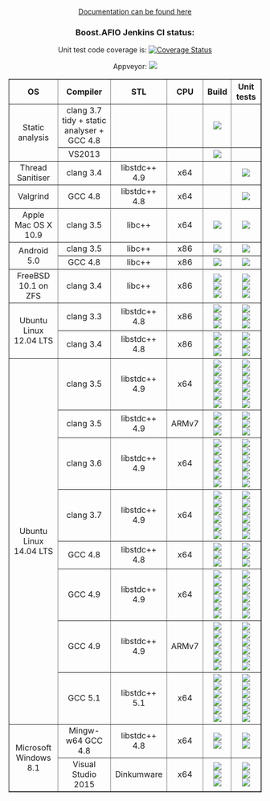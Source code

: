 <p align="center">
<a href="http://boostgsoc13.github.io/boost.afio/">Documentation can be found here</a>
</p>
<h3 align="center">
Boost.AFIO Jenkins CI status:
</h3>
<p align="center">Unit test code coverage is: <a href='https://coveralls.io/r/BoostGSoC13/boost.afio'><img src='https://coveralls.io/repos/BoostGSoC13/boost.afio/badge.png' alt='Coverage Status' /></a></p>
<p align="center">Appveyor: <a href='https://ci.appveyor.com/project/ned14/boost-afio'><img src='https://ci.appveyor.com/api/projects/status/f89cv89kj8c2nmvb/branch/master'/></a></p>

<center>
<table border="1" cellpadding="2">
<tr><th>OS</th><th>Compiler</th><th>STL</th><th>CPU</th><th>Build</th><th>Unit tests</th></tr>

<!-- static analysis clang -->
<tr align="center"><td rowspan="2">Static analysis</td><td>clang 3.7 tidy + static analyser + GCC 4.8</td><td></td><td></td><td>
<div><a href='https://ci.nedprod.com/job/Boost.AFIO%20Static%20Analysis%20clang/'><img src='https://ci.nedprod.com/buildStatus/icon?job=Boost.AFIO%20Static%20Analysis%20clang' /></a></div></td><td></td>
</tr>

<!-- static analysis MSVC -->
<tr align="center"><td>VS2013</td><td></td><td></td><td>
<div><a href='https://ci.nedprod.com/job/Boost.AFIO%20Static%20Analysis%20MSVC/'><img src='https://ci.nedprod.com/buildStatus/icon?job=Boost.AFIO%20Static%20Analysis%20MSVC' /></a></div></td><td></td>
</tr>

<!-- sanitiser -->
<tr align="center"><td>Thread Sanitiser</td><td>clang 3.4</td><td>libstdc++ 4.9</td><td>x64</td><td></td><td>
<div><a href='https://ci.nedprod.com/job/Boost.AFIO%20Sanitise%20Linux%20clang%203.4/'><img src='https://ci.nedprod.com/buildStatus/icon?job=Boost.AFIO%20Sanitise%20Linux%20clang%203.4' /></a></div></td>
</tr>

<!-- valgrind -->
<tr align="center"><td>Valgrind</td><td>GCC 4.8</td><td>libstdc++ 4.8</td><td>x64</td><td></td><td>
<div><a href='https://ci.nedprod.com/job/Boost.AFIO%20Valgrind%20Linux%20GCC%204.8/'><img src='https://ci.nedprod.com/buildStatus/icon?job=Boost.AFIO%20Valgrind%20Linux%20GCC%204.8' /></a></div></td>
</tr>

<!-- sep -->
<tr></tr>

<!-- os x -->
<tr align="center"><td>Apple Mac OS X 10.9</td><td>clang 3.5</td><td>libc++</td><td>x64</td><td>
<div><a href="https://travis-ci.org/BoostGSoC13/boost.afio"><img valign="middle" src="https://travis-ci.org/BoostGSoC13/boost.afio.png?branch=master"/></a></div></td><td>
<div><a href="https://travis-ci.org/BoostGSoC13/boost.afio"><img valign="middle" src="https://travis-ci.org/BoostGSoC13/boost.afio.png?branch=master"/></a></div></td>
</tr>

<tr align="center"><td rowspan="2">Android 5.0</td><td>clang 3.5</td><td>libc++</td><td>x86</td><td>
  <div><a href="https://ci.nedprod.com/job/Boost.AFIO%20Build/CPPSTD=c++11,CXX=g++-4.8,LINKTYPE=standalone,label=android-ndk/"><img src="https://ci.nedprod.com/job/Boost.AFIO%20Build/CPPSTD=c++11,CXX=g++-4.8,LINKTYPE=standalone,label=android-ndk/badge/icon" /></a></div>
</td><td>
  <div><a href="https://ci.nedprod.com/job/Boost.AFIO%20Test/CPPSTD=c++11,CXX=g++-4.8,LINKTYPE=standalone,label=android-ndk/"><img src="https://ci.nedprod.com/job/Boost.AFIO%20Test/CPPSTD=c++11,CXX=g++-4.8,LINKTYPE=standalone,label=android-ndk/badge/icon" /></a></div>
</td></tr>
<tr align="center"><td>GCC 4.8</td><td>libc++</td><td>x86</td><td>
  <div><a href="https://ci.nedprod.com/job/Boost.AFIO%20Build/CPPSTD=c++11,CXX=g++-4.8,LINKTYPE=standalone,label=android-ndk/"><img src="https://ci.nedprod.com/job/Boost.AFIO%20Build/CPPSTD=c++11,CXX=g++-4.8,LINKTYPE=standalone,label=android-ndk/badge/icon" /></a></div>
</td><td>
  <div><a href="https://ci.nedprod.com/job/Boost.AFIO%20Test/CPPSTD=c++11,CXX=g++-4.8,LINKTYPE=standalone,label=android-ndk/"><img src="https://ci.nedprod.com/job/Boost.AFIO%20Test/CPPSTD=c++11,CXX=g++-4.8,LINKTYPE=standalone,label=android-ndk/badge/icon" /></a></div>
</td></tr>
<tr align="center"><td rowspan="1">FreeBSD 10.1 on ZFS</td><td>clang 3.4</td><td>libc++</td><td>x86</td><td>
  <div><a href="https://ci.nedprod.com/job/Boost.AFIO%20Build/CPPSTD=c++11,CXX=clang++-3.3,LINKTYPE=static,label=freebsd10-clang3.3/"><img src="https://ci.nedprod.com/job/Boost.AFIO%20Build/CPPSTD=c++11,CXX=clang++-3.3,LINKTYPE=static,label=freebsd10-clang3.3/badge/icon" /></a></div>
  <div><a href="https://ci.nedprod.com/job/Boost.AFIO%20Build/CPPSTD=c++11,CXX=clang++-3.3,LINKTYPE=shared,label=freebsd10-clang3.3/"><img src="https://ci.nedprod.com/job/Boost.AFIO%20Build/CPPSTD=c++11,CXX=clang++-3.3,LINKTYPE=shared,label=freebsd10-clang3.3/badge/icon" /></a></div>
  <div><a href="https://ci.nedprod.com/job/Boost.AFIO%20Build/CPPSTD=c++11,CXX=clang++-3.3,LINKTYPE=standalone,label=freebsd10-clang3.3/"><img src="https://ci.nedprod.com/job/Boost.AFIO%20Build/CPPSTD=c++11,CXX=clang++-3.3,LINKTYPE=standalone,label=freebsd10-clang3.3/badge/icon" /></a></div>
</td><td>
  <div><a href="https://ci.nedprod.com/job/Boost.AFIO%20Test/CPPSTD=c++11,CXX=clang++-3.3,LINKTYPE=static,label=freebsd10-clang3.3/"><img src="https://ci.nedprod.com/job/Boost.AFIO%20Test/CPPSTD=c++11,CXX=clang++-3.3,LINKTYPE=static,label=freebsd10-clang3.3/badge/icon" /></a></div>
  <div><a href="https://ci.nedprod.com/job/Boost.AFIO%20Test/CPPSTD=c++11,CXX=clang++-3.3,LINKTYPE=shared,label=freebsd10-clang3.3/"><img src="https://ci.nedprod.com/job/Boost.AFIO%20Test/CPPSTD=c++11,CXX=clang++-3.3,LINKTYPE=shared,label=freebsd10-clang3.3/badge/icon" /></a></div>
  <div><a href="https://ci.nedprod.com/job/Boost.AFIO%20Test/CPPSTD=c++11,CXX=clang++-3.3,LINKTYPE=standalone,label=freebsd10-clang3.3/"><img src="https://ci.nedprod.com/job/Boost.AFIO%20Test/CPPSTD=c++11,CXX=clang++-3.3,LINKTYPE=standalone,label=freebsd10-clang3.3/badge/icon" /></a></div>
</td></tr>
<tr align="center"><td rowspan="2">Ubuntu Linux 12.04 LTS</td><td>clang 3.3</td><td>libstdc++ 4.8</td><td>x86</td><td>
  <div><a href="https://ci.nedprod.com/job/Boost.AFIO%20Build/CPPSTD=c++11,CXX=clang++-3.3,LINKTYPE=static,label=linux-gcc-clang/"><img src="https://ci.nedprod.com/job/Boost.AFIO%20Build/CPPSTD=c++11,CXX=clang++-3.3,LINKTYPE=static,label=linux-gcc-clang/badge/icon" /></a></div>
  <div><a href="https://ci.nedprod.com/job/Boost.AFIO%20Build/CPPSTD=c++11,CXX=clang++-3.3,LINKTYPE=shared,label=linux-gcc-clang/"><img src="https://ci.nedprod.com/job/Boost.AFIO%20Build/CPPSTD=c++11,CXX=clang++-3.3,LINKTYPE=shared,label=linux-gcc-clang/badge/icon" /></a></div>
  <div><a href="https://ci.nedprod.com/job/Boost.AFIO%20Build/CPPSTD=c++11,CXX=clang++-3.3,LINKTYPE=standalone,label=linux-gcc-clang/"><img src="https://ci.nedprod.com/job/Boost.AFIO%20Build/CPPSTD=c++11,CXX=clang++-3.3,LINKTYPE=standalone,label=linux-gcc-clang/badge/icon" /></a></div>
</td><td>
  <div><a href="https://ci.nedprod.com/job/Boost.AFIO%20Test/CPPSTD=c++11,CXX=clang++-3.3,LINKTYPE=static,label=linux-gcc-clang/"><img src="https://ci.nedprod.com/job/Boost.AFIO%20Test/CPPSTD=c++11,CXX=clang++-3.3,LINKTYPE=static,label=linux-gcc-clang/badge/icon" /></a></div>
  <div><a href="https://ci.nedprod.com/job/Boost.AFIO%20Test/CPPSTD=c++11,CXX=clang++-3.3,LINKTYPE=shared,label=linux-gcc-clang/"><img src="https://ci.nedprod.com/job/Boost.AFIO%20Test/CPPSTD=c++11,CXX=clang++-3.3,LINKTYPE=shared,label=linux-gcc-clang/badge/icon" /></a></div>
  <div><a href="https://ci.nedprod.com/job/Boost.AFIO%20Test/CPPSTD=c++11,CXX=clang++-3.3,LINKTYPE=standalone,label=linux-gcc-clang/"><img src="https://ci.nedprod.com/job/Boost.AFIO%20Test/CPPSTD=c++11,CXX=clang++-3.3,LINKTYPE=standalone,label=linux-gcc-clang/badge/icon" /></a></div>
</td></tr>
<tr align="center"><td>clang 3.4</td><td>libstdc++ 4.8</td><td>x86</td><td>
  <div><a href="https://ci.nedprod.com/job/Boost.AFIO%20Build/CPPSTD=c++11,CXX=clang++-3.4,LINKTYPE=static,label=linux-gcc-clang/"><img src="https://ci.nedprod.com/job/Boost.AFIO%20Build/CPPSTD=c++11,CXX=clang++-3.4,LINKTYPE=static,label=linux-gcc-clang/badge/icon" /></a></div>
  <div><a href="https://ci.nedprod.com/job/Boost.AFIO%20Build/CPPSTD=c++11,CXX=clang++-3.4,LINKTYPE=shared,label=linux-gcc-clang/"><img src="https://ci.nedprod.com/job/Boost.AFIO%20Build/CPPSTD=c++11,CXX=clang++-3.4,LINKTYPE=shared,label=linux-gcc-clang/badge/icon" /></a></div>
  <div><a href="https://ci.nedprod.com/job/Boost.AFIO%20Build/CPPSTD=c++11,CXX=clang++-3.4,LINKTYPE=standalone,label=linux-gcc-clang/"><img src="https://ci.nedprod.com/job/Boost.AFIO%20Build/CPPSTD=c++11,CXX=clang++-3.4,LINKTYPE=standalone,label=linux-gcc-clang/badge/icon" /></a></div>
</td><td>
  <div><a href="https://ci.nedprod.com/job/Boost.AFIO%20Test/CPPSTD=c++11,CXX=clang++-3.4,LINKTYPE=static,label=linux-gcc-clang/"><img src="https://ci.nedprod.com/job/Boost.AFIO%20Test/CPPSTD=c++11,CXX=clang++-3.4,LINKTYPE=static,label=linux-gcc-clang/badge/icon" /></a></div>
  <div><a href="https://ci.nedprod.com/job/Boost.AFIO%20Test/CPPSTD=c++11,CXX=clang++-3.4,LINKTYPE=shared,label=linux-gcc-clang/"><img src="https://ci.nedprod.com/job/Boost.AFIO%20Test/CPPSTD=c++11,CXX=clang++-3.4,LINKTYPE=shared,label=linux-gcc-clang/badge/icon" /></a></div>
  <div><a href="https://ci.nedprod.com/job/Boost.AFIO%20Test/CPPSTD=c++11,CXX=clang++-3.4,LINKTYPE=standalone,label=linux-gcc-clang/"><img src="https://ci.nedprod.com/job/Boost.AFIO%20Test/CPPSTD=c++11,CXX=clang++-3.4,LINKTYPE=standalone,label=linux-gcc-clang/badge/icon" /></a></div>
</td></tr>
<tr align="center"><td rowspan="8">Ubuntu Linux 14.04 LTS</td><td>clang 3.5</td><td>libstdc++ 4.9</td><td>x64</td><td>
  <div><a href="https://ci.nedprod.com/job/Boost.AFIO%20Build/CPPSTD=c++11,CXX=clang++-3.5,LINKTYPE=static,label=linux64-gcc-clang/"><img src="https://ci.nedprod.com/job/Boost.AFIO%20Build/CPPSTD=c++11,CXX=clang++-3.5,LINKTYPE=static,label=linux64-gcc-clang/badge/icon" /></a></div>
  <div><a href="https://ci.nedprod.com/job/Boost.AFIO%20Build/CPPSTD=c++11,CXX=clang++-3.5,LINKTYPE=shared,label=linux64-gcc-clang/"><img src="https://ci.nedprod.com/job/Boost.AFIO%20Build/CPPSTD=c++11,CXX=clang++-3.5,LINKTYPE=shared,label=linux64-gcc-clang/badge/icon" /></a></div>
  <div><a href="https://ci.nedprod.com/job/Boost.AFIO%20Build/CPPSTD=c++11,CXX=clang++-3.5,LINKTYPE=standalone,label=linux64-gcc-clang/"><img src="https://ci.nedprod.com/job/Boost.AFIO%20Build/CPPSTD=c++11,CXX=clang++-3.5,LINKTYPE=standalone,label=linux64-gcc-clang/badge/icon" /></a></div>
  <div><a href="https://ci.nedprod.com/job/Boost.AFIO%20Build/CPPSTD=c++14,CXX=clang++-3.5,LINKTYPE=static,label=linux64-gcc-clang/"><img src="https://ci.nedprod.com/job/Boost.AFIO%20Build/CPPSTD=c++14,CXX=clang++-3.5,LINKTYPE=static,label=linux64-gcc-clang/badge/icon" /></a></div>
  <div><a href="https://ci.nedprod.com/job/Boost.AFIO%20Build/CPPSTD=c++14,CXX=clang++-3.5,LINKTYPE=shared,label=linux64-gcc-clang/"><img src="https://ci.nedprod.com/job/Boost.AFIO%20Build/CPPSTD=c++14,CXX=clang++-3.5,LINKTYPE=shared,label=linux64-gcc-clang/badge/icon" /></a></div>
  <div><a href="https://ci.nedprod.com/job/Boost.AFIO%20Build/CPPSTD=c++14,CXX=clang++-3.5,LINKTYPE=standalone,label=linux64-gcc-clang/"><img src="https://ci.nedprod.com/job/Boost.AFIO%20Build/CPPSTD=c++14,CXX=clang++-3.5,LINKTYPE=standalone,label=linux64-gcc-clang/badge/icon" /></a></div>
</td><td>
  <div><a href="https://ci.nedprod.com/job/Boost.AFIO%20Test/CPPSTD=c++11,CXX=clang++-3.5,LINKTYPE=static,label=linux64-gcc-clang/"><img src="https://ci.nedprod.com/job/Boost.AFIO%20Test/CPPSTD=c++11,CXX=clang++-3.5,LINKTYPE=static,label=linux64-gcc-clang/badge/icon" /></a></div>
  <div><a href="https://ci.nedprod.com/job/Boost.AFIO%20Test/CPPSTD=c++11,CXX=clang++-3.5,LINKTYPE=shared,label=linux64-gcc-clang/"><img src="https://ci.nedprod.com/job/Boost.AFIO%20Test/CPPSTD=c++11,CXX=clang++-3.5,LINKTYPE=shared,label=linux64-gcc-clang/badge/icon" /></a></div>
  <div><a href="https://ci.nedprod.com/job/Boost.AFIO%20Test/CPPSTD=c++11,CXX=clang++-3.5,LINKTYPE=standalone,label=linux64-gcc-clang/"><img src="https://ci.nedprod.com/job/Boost.AFIO%20Test/CPPSTD=c++11,CXX=clang++-3.5,LINKTYPE=standalone,label=linux64-gcc-clang/badge/icon" /></a></div>
  <div><a href="https://ci.nedprod.com/job/Boost.AFIO%20Test/CPPSTD=c++14,CXX=clang++-3.5,LINKTYPE=static,label=linux64-gcc-clang/"><img src="https://ci.nedprod.com/job/Boost.AFIO%20Test/CPPSTD=c++14,CXX=clang++-3.5,LINKTYPE=static,label=linux64-gcc-clang/badge/icon" /></a></div>
  <div><a href="https://ci.nedprod.com/job/Boost.AFIO%20Test/CPPSTD=c++14,CXX=clang++-3.5,LINKTYPE=shared,label=linux64-gcc-clang/"><img src="https://ci.nedprod.com/job/Boost.AFIO%20Test/CPPSTD=c++14,CXX=clang++-3.5,LINKTYPE=shared,label=linux64-gcc-clang/badge/icon" /></a></div>
  <div><a href="https://ci.nedprod.com/job/Boost.AFIO%20Test/CPPSTD=c++14,CXX=clang++-3.5,LINKTYPE=standalone,label=linux64-gcc-clang/"><img src="https://ci.nedprod.com/job/Boost.AFIO%20Test/CPPSTD=c++14,CXX=clang++-3.5,LINKTYPE=standalone,label=linux64-gcc-clang/badge/icon" /></a></div>
</td></tr>
<tr align="center"><td>clang 3.5</td><td>libstdc++ 4.9</td><td>ARMv7</td><td>
  <div><a href="https://ci.nedprod.com/job/Boost.AFIO%20Build/CPPSTD=c++11,CXX=clang++-3.5,LINKTYPE=static,label=arm-gcc-clang/"><img src="https://ci.nedprod.com/job/Boost.AFIO%20Build/CPPSTD=c++11,CXX=clang++-3.5,LINKTYPE=static,label=arm-gcc-clang/badge/icon" /></a></div>
  <div><a href="https://ci.nedprod.com/job/Boost.AFIO%20Build/CPPSTD=c++11,CXX=clang++-3.5,LINKTYPE=shared,label=arm-gcc-clang/"><img src="https://ci.nedprod.com/job/Boost.AFIO%20Build/CPPSTD=c++11,CXX=clang++-3.5,LINKTYPE=shared,label=arm-gcc-clang/badge/icon" /></a></div>
  <div><a href="https://ci.nedprod.com/job/Boost.AFIO%20Build/CPPSTD=c++11,CXX=clang++-3.5,LINKTYPE=standalone,label=arm-gcc-clang/"><img src="https://ci.nedprod.com/job/Boost.AFIO%20Build/CPPSTD=c++11,CXX=clang++-3.5,LINKTYPE=standalone,label=arm-gcc-clang/badge/icon" /></a></div>
</td><td>
  <div><a href="https://ci.nedprod.com/job/Boost.AFIO%20Test/CPPSTD=c++11,CXX=clang++-3.5,LINKTYPE=static,label=arm-gcc-clang/"><img src="https://ci.nedprod.com/job/Boost.AFIO%20Test/CPPSTD=c++11,CXX=clang++-3.5,LINKTYPE=static,label=arm-gcc-clang/badge/icon" /></a></div>
  <div><a href="https://ci.nedprod.com/job/Boost.AFIO%20Test/CPPSTD=c++11,CXX=clang++-3.5,LINKTYPE=shared,label=arm-gcc-clang/"><img src="https://ci.nedprod.com/job/Boost.AFIO%20Test/CPPSTD=c++11,CXX=clang++-3.5,LINKTYPE=shared,label=arm-gcc-clang/badge/icon" /></a></div>
  <div><a href="https://ci.nedprod.com/job/Boost.AFIO%20Test/CPPSTD=c++11,CXX=clang++-3.5,LINKTYPE=standalone,label=arm-gcc-clang/"><img src="https://ci.nedprod.com/job/Boost.AFIO%20Test/CPPSTD=c++11,CXX=clang++-3.5,LINKTYPE=standalone,label=arm-gcc-clang/badge/icon" /></a></div>
</td></tr>
<tr align="center"><td>clang 3.6</td><td>libstdc++ 4.9</td><td>x64</td><td>
  <div><a href="https://ci.nedprod.com/job/Boost.AFIO%20Build/CPPSTD=c++11,CXX=clang++-3.6,LINKTYPE=static,label=linux64-gcc-clang/"><img src="https://ci.nedprod.com/job/Boost.AFIO%20Build/CPPSTD=c++11,CXX=clang++-3.6,LINKTYPE=static,label=linux64-gcc-clang/badge/icon" /></a></div>
  <div><a href="https://ci.nedprod.com/job/Boost.AFIO%20Build/CPPSTD=c++11,CXX=clang++-3.6,LINKTYPE=shared,label=linux64-gcc-clang/"><img src="https://ci.nedprod.com/job/Boost.AFIO%20Build/CPPSTD=c++11,CXX=clang++-3.6,LINKTYPE=shared,label=linux64-gcc-clang/badge/icon" /></a></div>
  <div><a href="https://ci.nedprod.com/job/Boost.AFIO%20Build/CPPSTD=c++11,CXX=clang++-3.6,LINKTYPE=standalone,label=linux64-gcc-clang/"><img src="https://ci.nedprod.com/job/Boost.AFIO%20Build/CPPSTD=c++11,CXX=clang++-3.6,LINKTYPE=standalone,label=linux64-gcc-clang/badge/icon" /></a></div>
  <div><a href="https://ci.nedprod.com/job/Boost.AFIO%20Build/CPPSTD=c++14,CXX=clang++-3.6,LINKTYPE=static,label=linux64-gcc-clang/"><img src="https://ci.nedprod.com/job/Boost.AFIO%20Build/CPPSTD=c++14,CXX=clang++-3.6,LINKTYPE=static,label=linux64-gcc-clang/badge/icon" /></a></div>
  <div><a href="https://ci.nedprod.com/job/Boost.AFIO%20Build/CPPSTD=c++14,CXX=clang++-3.6,LINKTYPE=shared,label=linux64-gcc-clang/"><img src="https://ci.nedprod.com/job/Boost.AFIO%20Build/CPPSTD=c++14,CXX=clang++-3.6,LINKTYPE=shared,label=linux64-gcc-clang/badge/icon" /></a></div>
  <div><a href="https://ci.nedprod.com/job/Boost.AFIO%20Build/CPPSTD=c++14,CXX=clang++-3.6,LINKTYPE=standalone,label=linux64-gcc-clang/"><img src="https://ci.nedprod.com/job/Boost.AFIO%20Build/CPPSTD=c++14,CXX=clang++-3.6,LINKTYPE=standalone,label=linux64-gcc-clang/badge/icon" /></a></div>
</td><td>
  <div><a href="https://ci.nedprod.com/job/Boost.AFIO%20Test/CPPSTD=c++11,CXX=clang++-3.6,LINKTYPE=static,label=linux64-gcc-clang/"><img src="https://ci.nedprod.com/job/Boost.AFIO%20Test/CPPSTD=c++11,CXX=clang++-3.6,LINKTYPE=static,label=linux64-gcc-clang/badge/icon" /></a></div>
  <div><a href="https://ci.nedprod.com/job/Boost.AFIO%20Test/CPPSTD=c++11,CXX=clang++-3.6,LINKTYPE=shared,label=linux64-gcc-clang/"><img src="https://ci.nedprod.com/job/Boost.AFIO%20Test/CPPSTD=c++11,CXX=clang++-3.6,LINKTYPE=shared,label=linux64-gcc-clang/badge/icon" /></a></div>
  <div><a href="https://ci.nedprod.com/job/Boost.AFIO%20Test/CPPSTD=c++11,CXX=clang++-3.6,LINKTYPE=standalone,label=linux64-gcc-clang/"><img src="https://ci.nedprod.com/job/Boost.AFIO%20Test/CPPSTD=c++11,CXX=clang++-3.6,LINKTYPE=standalone,label=linux64-gcc-clang/badge/icon" /></a></div>
  <div><a href="https://ci.nedprod.com/job/Boost.AFIO%20Test/CPPSTD=c++14,CXX=clang++-3.6,LINKTYPE=static,label=linux64-gcc-clang/"><img src="https://ci.nedprod.com/job/Boost.AFIO%20Test/CPPSTD=c++14,CXX=clang++-3.6,LINKTYPE=static,label=linux64-gcc-clang/badge/icon" /></a></div>
  <div><a href="https://ci.nedprod.com/job/Boost.AFIO%20Test/CPPSTD=c++14,CXX=clang++-3.6,LINKTYPE=shared,label=linux64-gcc-clang/"><img src="https://ci.nedprod.com/job/Boost.AFIO%20Test/CPPSTD=c++14,CXX=clang++-3.6,LINKTYPE=shared,label=linux64-gcc-clang/badge/icon" /></a></div>
  <div><a href="https://ci.nedprod.com/job/Boost.AFIO%20Test/CPPSTD=c++14,CXX=clang++-3.6,LINKTYPE=standalone,label=linux64-gcc-clang/"><img src="https://ci.nedprod.com/job/Boost.AFIO%20Test/CPPSTD=c++14,CXX=clang++-3.6,LINKTYPE=standalone,label=linux64-gcc-clang/badge/icon" /></a></div>
</td></tr>
<tr align="center"><td>clang 3.7</td><td>libstdc++ 4.9</td><td>x64</td><td>
  <div><a href="https://ci.nedprod.com/job/Boost.AFIO%20Build/CPPSTD=c++11,CXX=clang++-3.7,LINKTYPE=static,label=linux64-gcc-clang/"><img src="https://ci.nedprod.com/job/Boost.AFIO%20Build/CPPSTD=c++11,CXX=clang++-3.7,LINKTYPE=static,label=linux64-gcc-clang/badge/icon" /></a></div>
  <div><a href="https://ci.nedprod.com/job/Boost.AFIO%20Build/CPPSTD=c++11,CXX=clang++-3.7,LINKTYPE=shared,label=linux64-gcc-clang/"><img src="https://ci.nedprod.com/job/Boost.AFIO%20Build/CPPSTD=c++11,CXX=clang++-3.7,LINKTYPE=shared,label=linux64-gcc-clang/badge/icon" /></a></div>
  <div><a href="https://ci.nedprod.com/job/Boost.AFIO%20Build/CPPSTD=c++11,CXX=clang++-3.7,LINKTYPE=standalone,label=linux64-gcc-clang/"><img src="https://ci.nedprod.com/job/Boost.AFIO%20Build/CPPSTD=c++11,CXX=clang++-3.7,LINKTYPE=standalone,label=linux64-gcc-clang/badge/icon" /></a></div>
  <div><a href="https://ci.nedprod.com/job/Boost.AFIO%20Build/CPPSTD=c++14,CXX=clang++-3.7,LINKTYPE=static,label=linux64-gcc-clang/"><img src="https://ci.nedprod.com/job/Boost.AFIO%20Build/CPPSTD=c++14,CXX=clang++-3.7,LINKTYPE=static,label=linux64-gcc-clang/badge/icon" /></a></div>
  <div><a href="https://ci.nedprod.com/job/Boost.AFIO%20Build/CPPSTD=c++14,CXX=clang++-3.7,LINKTYPE=shared,label=linux64-gcc-clang/"><img src="https://ci.nedprod.com/job/Boost.AFIO%20Build/CPPSTD=c++14,CXX=clang++-3.7,LINKTYPE=shared,label=linux64-gcc-clang/badge/icon" /></a></div>
  <div><a href="https://ci.nedprod.com/job/Boost.AFIO%20Build/CPPSTD=c++14,CXX=clang++-3.7,LINKTYPE=standalone,label=linux64-gcc-clang/"><img src="https://ci.nedprod.com/job/Boost.AFIO%20Build/CPPSTD=c++14,CXX=clang++-3.7,LINKTYPE=standalone,label=linux64-gcc-clang/badge/icon" /></a></div>
</td><td>
  <div><a href="https://ci.nedprod.com/job/Boost.AFIO%20Test/CPPSTD=c++11,CXX=clang++-3.7,LINKTYPE=static,label=linux64-gcc-clang/"><img src="https://ci.nedprod.com/job/Boost.AFIO%20Test/CPPSTD=c++11,CXX=clang++-3.7,LINKTYPE=static,label=linux64-gcc-clang/badge/icon" /></a></div>
  <div><a href="https://ci.nedprod.com/job/Boost.AFIO%20Test/CPPSTD=c++11,CXX=clang++-3.7,LINKTYPE=shared,label=linux64-gcc-clang/"><img src="https://ci.nedprod.com/job/Boost.AFIO%20Test/CPPSTD=c++11,CXX=clang++-3.7,LINKTYPE=shared,label=linux64-gcc-clang/badge/icon" /></a></div>
  <div><a href="https://ci.nedprod.com/job/Boost.AFIO%20Test/CPPSTD=c++11,CXX=clang++-3.7,LINKTYPE=standalone,label=linux64-gcc-clang/"><img src="https://ci.nedprod.com/job/Boost.AFIO%20Test/CPPSTD=c++11,CXX=clang++-3.7,LINKTYPE=standalone,label=linux64-gcc-clang/badge/icon" /></a></div>
  <div><a href="https://ci.nedprod.com/job/Boost.AFIO%20Test/CPPSTD=c++14,CXX=clang++-3.7,LINKTYPE=static,label=linux64-gcc-clang/"><img src="https://ci.nedprod.com/job/Boost.AFIO%20Test/CPPSTD=c++14,CXX=clang++-3.7,LINKTYPE=static,label=linux64-gcc-clang/badge/icon" /></a></div>
  <div><a href="https://ci.nedprod.com/job/Boost.AFIO%20Test/CPPSTD=c++14,CXX=clang++-3.7,LINKTYPE=shared,label=linux64-gcc-clang/"><img src="https://ci.nedprod.com/job/Boost.AFIO%20Test/CPPSTD=c++14,CXX=clang++-3.7,LINKTYPE=shared,label=linux64-gcc-clang/badge/icon" /></a></div>
  <div><a href="https://ci.nedprod.com/job/Boost.AFIO%20Test/CPPSTD=c++14,CXX=clang++-3.7,LINKTYPE=standalone,label=linux64-gcc-clang/"><img src="https://ci.nedprod.com/job/Boost.AFIO%20Test/CPPSTD=c++14,CXX=clang++-3.7,LINKTYPE=standalone,label=linux64-gcc-clang/badge/icon" /></a></div>
</td></tr>
<tr align="center"><td>GCC 4.8</td><td>libstdc++ 4.8</td><td>x64</td><td>
  <div><a href="https://ci.nedprod.com/job/Boost.AFIO%20Build/CPPSTD=c++11,CXX=g++-4.8,LINKTYPE=static,label=linux64-gcc-clang/"><img src="https://ci.nedprod.com/job/Boost.AFIO%20Build/CPPSTD=c++11,CXX=g++-4.8,LINKTYPE=static,label=linux64-gcc-clang/badge/icon" /></a></div>
  <div><a href="https://ci.nedprod.com/job/Boost.AFIO%20Build/CPPSTD=c++11,CXX=g++-4.8,LINKTYPE=shared,label=linux64-gcc-clang/"><img src="https://ci.nedprod.com/job/Boost.AFIO%20Build/CPPSTD=c++11,CXX=g++-4.8,LINKTYPE=shared,label=linux64-gcc-clang/badge/icon" /></a></div>
  <div><a href="https://ci.nedprod.com/job/Boost.AFIO%20Build/CPPSTD=c++11,CXX=g++-4.8,LINKTYPE=standalone,label=linux64-gcc-clang/"><img src="https://ci.nedprod.com/job/Boost.AFIO%20Build/CPPSTD=c++11,CXX=g++-4.8,LINKTYPE=standalone,label=linux64-gcc-clang/badge/icon" /></a></div>
</td><td>
  <div><a href="https://ci.nedprod.com/job/Boost.AFIO%20Test/CPPSTD=c++11,CXX=g++-4.8,LINKTYPE=static,label=linux64-gcc-clang/"><img src="https://ci.nedprod.com/job/Boost.AFIO%20Test/CPPSTD=c++11,CXX=g++-4.8,LINKTYPE=static,label=linux64-gcc-clang/badge/icon" /></a></div>
  <div><a href="https://ci.nedprod.com/job/Boost.AFIO%20Test/CPPSTD=c++11,CXX=g++-4.8,LINKTYPE=shared,label=linux64-gcc-clang/"><img src="https://ci.nedprod.com/job/Boost.AFIO%20Test/CPPSTD=c++11,CXX=g++-4.8,LINKTYPE=shared,label=linux64-gcc-clang/badge/icon" /></a></div>
  <div><a href="https://ci.nedprod.com/job/Boost.AFIO%20Test/CPPSTD=c++11,CXX=g++-4.8,LINKTYPE=standalone,label=linux64-gcc-clang/"><img src="https://ci.nedprod.com/job/Boost.AFIO%20Test/CPPSTD=c++11,CXX=g++-4.8,LINKTYPE=standalone,label=linux64-gcc-clang/badge/icon" /></a></div>
</td></tr>
<tr align="center"><td>GCC 4.9</td><td>libstdc++ 4.9</td><td>x64</td><td>
  <div><a href="https://ci.nedprod.com/job/Boost.AFIO%20Build/CPPSTD=c++11,CXX=g++-4.9,LINKTYPE=static,label=linux64-gcc-clang/"><img src="https://ci.nedprod.com/job/Boost.AFIO%20Build/CPPSTD=c++11,CXX=g++-4.9,LINKTYPE=static,label=linux64-gcc-clang/badge/icon" /></a></div>
  <div><a href="https://ci.nedprod.com/job/Boost.AFIO%20Build/CPPSTD=c++11,CXX=g++-4.9,LINKTYPE=shared,label=linux64-gcc-clang/"><img src="https://ci.nedprod.com/job/Boost.AFIO%20Build/CPPSTD=c++11,CXX=g++-4.9,LINKTYPE=shared,label=linux64-gcc-clang/badge/icon" /></a></div>
  <div><a href="https://ci.nedprod.com/job/Boost.AFIO%20Build/CPPSTD=c++11,CXX=g++-4.9,LINKTYPE=standalone,label=linux64-gcc-clang/"><img src="https://ci.nedprod.com/job/Boost.AFIO%20Build/CPPSTD=c++11,CXX=g++-4.9,LINKTYPE=standalone,label=linux64-gcc-clang/badge/icon" /></a></div>
  <div><a href="https://ci.nedprod.com/job/Boost.AFIO%20Build/CPPSTD=c++14,CXX=g++-4.9,LINKTYPE=static,label=linux64-gcc-clang/"><img src="https://ci.nedprod.com/job/Boost.AFIO%20Build/CPPSTD=c++14,CXX=g++-4.9,LINKTYPE=static,label=linux64-gcc-clang/badge/icon" /></a></div>
  <div><a href="https://ci.nedprod.com/job/Boost.AFIO%20Build/CPPSTD=c++14,CXX=g++-4.9,LINKTYPE=shared,label=linux64-gcc-clang/"><img src="https://ci.nedprod.com/job/Boost.AFIO%20Build/CPPSTD=c++14,CXX=g++-4.9,LINKTYPE=shared,label=linux64-gcc-clang/badge/icon" /></a></div>
  <div><a href="https://ci.nedprod.com/job/Boost.AFIO%20Build/CPPSTD=c++14,CXX=g++-4.9,LINKTYPE=standalone,label=linux64-gcc-clang/"><img src="https://ci.nedprod.com/job/Boost.AFIO%20Build/CPPSTD=c++14,CXX=g++-4.9,LINKTYPE=standalone,label=linux64-gcc-clang/badge/icon" /></a></div>
</td><td>
  <div><a href="https://ci.nedprod.com/job/Boost.AFIO%20Test/CPPSTD=c++11,CXX=g++-4.9,LINKTYPE=static,label=linux64-gcc-clang/"><img src="https://ci.nedprod.com/job/Boost.AFIO%20Test/CPPSTD=c++11,CXX=g++-4.9,LINKTYPE=static,label=linux64-gcc-clang/badge/icon" /></a></div>
  <div><a href="https://ci.nedprod.com/job/Boost.AFIO%20Test/CPPSTD=c++11,CXX=g++-4.9,LINKTYPE=shared,label=linux64-gcc-clang/"><img src="https://ci.nedprod.com/job/Boost.AFIO%20Test/CPPSTD=c++11,CXX=g++-4.9,LINKTYPE=shared,label=linux64-gcc-clang/badge/icon" /></a></div>
  <div><a href="https://ci.nedprod.com/job/Boost.AFIO%20Test/CPPSTD=c++11,CXX=g++-4.9,LINKTYPE=standalone,label=linux64-gcc-clang/"><img src="https://ci.nedprod.com/job/Boost.AFIO%20Test/CPPSTD=c++11,CXX=g++-4.9,LINKTYPE=standalone,label=linux64-gcc-clang/badge/icon" /></a></div>
  <div><a href="https://ci.nedprod.com/job/Boost.AFIO%20Test/CPPSTD=c++14,CXX=g++-4.9,LINKTYPE=static,label=linux64-gcc-clang/"><img src="https://ci.nedprod.com/job/Boost.AFIO%20Test/CPPSTD=c++14,CXX=g++-4.9,LINKTYPE=static,label=linux64-gcc-clang/badge/icon" /></a></div>
  <div><a href="https://ci.nedprod.com/job/Boost.AFIO%20Test/CPPSTD=c++14,CXX=g++-4.9,LINKTYPE=shared,label=linux64-gcc-clang/"><img src="https://ci.nedprod.com/job/Boost.AFIO%20Test/CPPSTD=c++14,CXX=g++-4.9,LINKTYPE=shared,label=linux64-gcc-clang/badge/icon" /></a></div>
  <div><a href="https://ci.nedprod.com/job/Boost.AFIO%20Test/CPPSTD=c++14,CXX=g++-4.9,LINKTYPE=standalone,label=linux64-gcc-clang/"><img src="https://ci.nedprod.com/job/Boost.AFIO%20Test/CPPSTD=c++14,CXX=g++-4.9,LINKTYPE=standalone,label=linux64-gcc-clang/badge/icon" /></a></div>
</td></tr>
<tr align="center"><td>GCC 4.9</td><td>libstdc++ 4.9</td><td>ARMv7</td><td>
  <div><a href="https://ci.nedprod.com/job/Boost.AFIO%20Build/CPPSTD=c++11,CXX=g++-4.9,LINKTYPE=static,label=arm-gcc-clang/"><img src="https://ci.nedprod.com/job/Boost.AFIO%20Build/CPPSTD=c++11,CXX=g++-4.9,LINKTYPE=static,label=arm-gcc-clang/badge/icon" /></a></div>
  <div><a href="https://ci.nedprod.com/job/Boost.AFIO%20Build/CPPSTD=c++11,CXX=g++-4.9,LINKTYPE=shared,label=arm-gcc-clang/"><img src="https://ci.nedprod.com/job/Boost.AFIO%20Build/CPPSTD=c++11,CXX=g++-4.9,LINKTYPE=shared,label=arm-gcc-clang/badge/icon" /></a></div>
  <div><a href="https://ci.nedprod.com/job/Boost.AFIO%20Build/CPPSTD=c++11,CXX=g++-4.9,LINKTYPE=standalone,label=arm-gcc-clang/"><img src="https://ci.nedprod.com/job/Boost.AFIO%20Build/CPPSTD=c++11,CXX=g++-4.9,LINKTYPE=standalone,label=arm-gcc-clang/badge/icon" /></a></div>
  <div><a href="https://ci.nedprod.com/job/Boost.AFIO%20Build/CPPSTD=c++14,CXX=g++-4.9,LINKTYPE=static,label=arm-gcc-clang/"><img src="https://ci.nedprod.com/job/Boost.AFIO%20Build/CPPSTD=c++14,CXX=g++-4.9,LINKTYPE=static,label=arm-gcc-clang/badge/icon" /></a></div>
  <div><a href="https://ci.nedprod.com/job/Boost.AFIO%20Build/CPPSTD=c++14,CXX=g++-4.9,LINKTYPE=shared,label=arm-gcc-clang/"><img src="https://ci.nedprod.com/job/Boost.AFIO%20Build/CPPSTD=c++14,CXX=g++-4.9,LINKTYPE=shared,label=arm-gcc-clang/badge/icon" /></a></div>
  <div><a href="https://ci.nedprod.com/job/Boost.AFIO%20Build/CPPSTD=c++14,CXX=g++-4.9,LINKTYPE=standalone,label=arm-gcc-clang/"><img src="https://ci.nedprod.com/job/Boost.AFIO%20Build/CPPSTD=c++14,CXX=g++-4.9,LINKTYPE=standalone,label=arm-gcc-clang/badge/icon" /></a></div>
</td><td>
  <div><a href="https://ci.nedprod.com/job/Boost.AFIO%20Test/CPPSTD=c++11,CXX=g++-4.9,LINKTYPE=static,label=arm-gcc-clang/"><img src="https://ci.nedprod.com/job/Boost.AFIO%20Test/CPPSTD=c++11,CXX=g++-4.9,LINKTYPE=static,label=arm-gcc-clang/badge/icon" /></a></div>
  <div><a href="https://ci.nedprod.com/job/Boost.AFIO%20Test/CPPSTD=c++11,CXX=g++-4.9,LINKTYPE=shared,label=arm-gcc-clang/"><img src="https://ci.nedprod.com/job/Boost.AFIO%20Test/CPPSTD=c++11,CXX=g++-4.9,LINKTYPE=shared,label=arm-gcc-clang/badge/icon" /></a></div>
  <div><a href="https://ci.nedprod.com/job/Boost.AFIO%20Test/CPPSTD=c++11,CXX=g++-4.9,LINKTYPE=standalone,label=arm-gcc-clang/"><img src="https://ci.nedprod.com/job/Boost.AFIO%20Test/CPPSTD=c++11,CXX=g++-4.9,LINKTYPE=standalone,label=arm-gcc-clang/badge/icon" /></a></div>
  <div><a href="https://ci.nedprod.com/job/Boost.AFIO%20Test/CPPSTD=c++14,CXX=g++-4.9,LINKTYPE=static,label=arm-gcc-clang/"><img src="https://ci.nedprod.com/job/Boost.AFIO%20Test/CPPSTD=c++14,CXX=g++-4.9,LINKTYPE=static,label=arm-gcc-clang/badge/icon" /></a></div>
  <div><a href="https://ci.nedprod.com/job/Boost.AFIO%20Test/CPPSTD=c++14,CXX=g++-4.9,LINKTYPE=shared,label=arm-gcc-clang/"><img src="https://ci.nedprod.com/job/Boost.AFIO%20Test/CPPSTD=c++14,CXX=g++-4.9,LINKTYPE=shared,label=arm-gcc-clang/badge/icon" /></a></div>
  <div><a href="https://ci.nedprod.com/job/Boost.AFIO%20Test/CPPSTD=c++14,CXX=g++-4.9,LINKTYPE=standalone,label=arm-gcc-clang/"><img src="https://ci.nedprod.com/job/Boost.AFIO%20Test/CPPSTD=c++14,CXX=g++-4.9,LINKTYPE=standalone,label=arm-gcc-clang/badge/icon" /></a></div>
</td></tr>
<tr align="center"><td>GCC 5.1</td><td>libstdc++ 5.1</td><td>x64</td><td>
  <div><a href="https://ci.nedprod.com/job/Boost.AFIO%20Build/CPPSTD=c++11,CXX=g++-5,LINKTYPE=static,label=linux64-gcc-clang/"><img src="https://ci.nedprod.com/job/Boost.AFIO%20Build/CPPSTD=c++11,CXX=g++-5,LINKTYPE=static,label=linux64-gcc-clang/badge/icon" /></a></div>
  <div><a href="https://ci.nedprod.com/job/Boost.AFIO%20Build/CPPSTD=c++11,CXX=g++-5,LINKTYPE=shared,label=linux64-gcc-clang/"><img src="https://ci.nedprod.com/job/Boost.AFIO%20Build/CPPSTD=c++11,CXX=g++-5,LINKTYPE=shared,label=linux64-gcc-clang/badge/icon" /></a></div>
  <div><a href="https://ci.nedprod.com/job/Boost.AFIO%20Build/CPPSTD=c++11,CXX=g++-5,LINKTYPE=standalone,label=linux64-gcc-clang/"><img src="https://ci.nedprod.com/job/Boost.AFIO%20Build/CPPSTD=c++11,CXX=g++-5,LINKTYPE=standalone,label=linux64-gcc-clang/badge/icon" /></a></div>
  <div><a href="https://ci.nedprod.com/job/Boost.AFIO%20Build/CPPSTD=c++14,CXX=g++-5,LINKTYPE=static,label=linux64-gcc-clang/"><img src="https://ci.nedprod.com/job/Boost.AFIO%20Build/CPPSTD=c++14,CXX=g++-5,LINKTYPE=static,label=linux64-gcc-clang/badge/icon" /></a></div>
  <div><a href="https://ci.nedprod.com/job/Boost.AFIO%20Build/CPPSTD=c++14,CXX=g++-5,LINKTYPE=shared,label=linux64-gcc-clang/"><img src="https://ci.nedprod.com/job/Boost.AFIO%20Build/CPPSTD=c++14,CXX=g++-5,LINKTYPE=shared,label=linux64-gcc-clang/badge/icon" /></a></div>
  <div><a href="https://ci.nedprod.com/job/Boost.AFIO%20Build/CPPSTD=c++14,CXX=g++-5,LINKTYPE=standalone,label=linux64-gcc-clang/"><img src="https://ci.nedprod.com/job/Boost.AFIO%20Build/CPPSTD=c++14,CXX=g++-5,LINKTYPE=standalone,label=linux64-gcc-clang/badge/icon" /></a></div>
</td><td>
  <div><a href="https://ci.nedprod.com/job/Boost.AFIO%20Test/CPPSTD=c++11,CXX=g++-5,LINKTYPE=static,label=linux64-gcc-clang/"><img src="https://ci.nedprod.com/job/Boost.AFIO%20Test/CPPSTD=c++11,CXX=g++-5,LINKTYPE=static,label=linux64-gcc-clang/badge/icon" /></a></div>
  <div><a href="https://ci.nedprod.com/job/Boost.AFIO%20Test/CPPSTD=c++11,CXX=g++-5,LINKTYPE=shared,label=linux64-gcc-clang/"><img src="https://ci.nedprod.com/job/Boost.AFIO%20Test/CPPSTD=c++11,CXX=g++-5,LINKTYPE=shared,label=linux64-gcc-clang/badge/icon" /></a></div>
  <div><a href="https://ci.nedprod.com/job/Boost.AFIO%20Test/CPPSTD=c++11,CXX=g++-5,LINKTYPE=standalone,label=linux64-gcc-clang/"><img src="https://ci.nedprod.com/job/Boost.AFIO%20Test/CPPSTD=c++11,CXX=g++-5,LINKTYPE=standalone,label=linux64-gcc-clang/badge/icon" /></a></div>
  <div><a href="https://ci.nedprod.com/job/Boost.AFIO%20Test/CPPSTD=c++14,CXX=g++-5,LINKTYPE=static,label=linux64-gcc-clang/"><img src="https://ci.nedprod.com/job/Boost.AFIO%20Test/CPPSTD=c++14,CXX=g++-5,LINKTYPE=static,label=linux64-gcc-clang/badge/icon" /></a></div>
  <div><a href="https://ci.nedprod.com/job/Boost.AFIO%20Test/CPPSTD=c++14,CXX=g++-5,LINKTYPE=shared,label=linux64-gcc-clang/"><img src="https://ci.nedprod.com/job/Boost.AFIO%20Test/CPPSTD=c++14,CXX=g++-5,LINKTYPE=shared,label=linux64-gcc-clang/badge/icon" /></a></div>
  <div><a href="https://ci.nedprod.com/job/Boost.AFIO%20Test/CPPSTD=c++14,CXX=g++-5,LINKTYPE=standalone,label=linux64-gcc-clang/"><img src="https://ci.nedprod.com/job/Boost.AFIO%20Test/CPPSTD=c++14,CXX=g++-5,LINKTYPE=standalone,label=linux64-gcc-clang/badge/icon" /></a></div>
</td></tr>
<tr align="center"><td rowspan="3">Microsoft Windows 8.1</td><td>Mingw-w64 GCC 4.8</td><td>libstdc++ 4.8</td><td>x64</td><td>
  <div><a href="https://ci.nedprod.com/job/Boost.AFIO%20Build/CPPSTD=c++11,CXX=mingw64,LINKTYPE=static,label=win8-msvc-mingw/"><img src="https://ci.nedprod.com/job/Boost.AFIO%20Build/CPPSTD=c++11,CXX=mingw64,LINKTYPE=static,label=win8-msvc-mingw/badge/icon" /></a></div>
  <div><a href="https://ci.nedprod.com/job/Boost.AFIO%20Build/CPPSTD=c++11,CXX=mingw64,LINKTYPE=shared,label=win8-msvc-mingw/"><img src="https://ci.nedprod.com/job/Boost.AFIO%20Build/CPPSTD=c++11,CXX=mingw64,LINKTYPE=shared,label=win8-msvc-mingw/badge/icon" /></a></div>
</td><td>
  <div><a href="https://ci.nedprod.com/job/Boost.AFIO%20Test/CPPSTD=c++11,CXX=mingw64,LINKTYPE=static,label=win8-msvc-mingw/"><img src="https://ci.nedprod.com/job/Boost.AFIO%20Test/CPPSTD=c++11,CXX=mingw64,LINKTYPE=static,label=win8-msvc-mingw/badge/icon" /></a></div>
  <div><a href="https://ci.nedprod.com/job/Boost.AFIO%20Test/CPPSTD=c++11,CXX=mingw64,LINKTYPE=shared,label=win8-msvc-mingw/"><img src="https://ci.nedprod.com/job/Boost.AFIO%20Test/CPPSTD=c++11,CXX=mingw64,LINKTYPE=shared,label=win8-msvc-mingw/badge/icon" /></a></div>
</td></tr>
<tr align="center"><td>Visual Studio 2015</td><td>Dinkumware</td><td>x64</td><td>
  <div><a href="https://ci.nedprod.com/job/Boost.AFIO%20Build/CPPSTD=c++14,CXX=msvc-14.0,LINKTYPE=static,label=win8-msvc-mingw/"><img src="https://ci.nedprod.com/job/Boost.AFIO%20Build/CPPSTD=c++14,CXX=msvc-14.0,LINKTYPE=static,label=win8-msvc-mingw/badge/icon" /></a></div>
  <div><a href="https://ci.nedprod.com/job/Boost.AFIO%20Build/CPPSTD=c++14,CXX=msvc-14.0,LINKTYPE=shared,label=win8-msvc-mingw/"><img src="https://ci.nedprod.com/job/Boost.AFIO%20Build/CPPSTD=c++14,CXX=msvc-14.0,LINKTYPE=shared,label=win8-msvc-mingw/badge/icon" /></a></div>
  <div><a href="https://ci.nedprod.com/job/Boost.AFIO%20Build/CPPSTD=c++14,CXX=msvc-14.0,LINKTYPE=standalone,label=win8-msvc-mingw/"><img src="https://ci.nedprod.com/job/Boost.AFIO%20Build/CPPSTD=c++14,CXX=msvc-14.0,LINKTYPE=standalone,label=win8-msvc-mingw/badge/icon" /></a></div>
</td><td>
  <div><a href="https://ci.nedprod.com/job/Boost.AFIO%20Test/CPPSTD=c++14,CXX=msvc-14.0,LINKTYPE=static,label=win8-msvc-mingw/"><img src="https://ci.nedprod.com/job/Boost.AFIO%20Test/CPPSTD=c++14,CXX=msvc-14.0,LINKTYPE=static,label=win8-msvc-mingw/badge/icon" /></a></div>
  <div><a href="https://ci.nedprod.com/job/Boost.AFIO%20Test/CPPSTD=c++14,CXX=msvc-14.0,LINKTYPE=shared,label=win8-msvc-mingw/"><img src="https://ci.nedprod.com/job/Boost.AFIO%20Test/CPPSTD=c++14,CXX=msvc-14.0,LINKTYPE=shared,label=win8-msvc-mingw/badge/icon" /></a></div>
  <div><a href="https://ci.nedprod.com/job/Boost.AFIO%20Test/CPPSTD=c++14,CXX=msvc-14.0,LINKTYPE=standalone,label=win8-msvc-mingw/"><img src="https://ci.nedprod.com/job/Boost.AFIO%20Test/CPPSTD=c++14,CXX=msvc-14.0,LINKTYPE=standalone,label=win8-msvc-mingw/badge/icon" /></a></div>
</td></tr>
</table>

</center>

